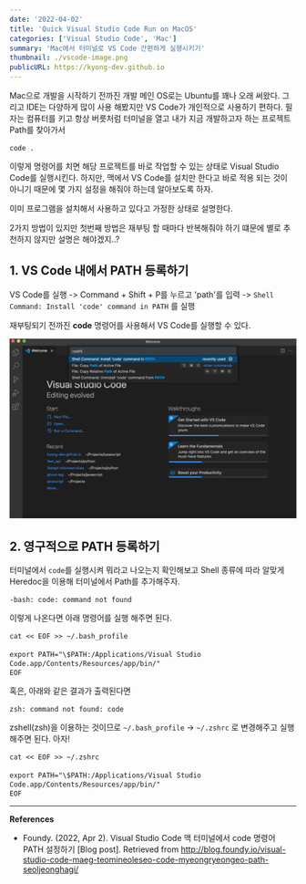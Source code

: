 ```yaml
---
date: '2022-04-02'
title: 'Quick Visual Studio Code Run on MacOS'
categories: ['Visual Studio Code', 'Mac']
summary: 'Mac에서 터미널로 VS Code 간편하게 실행시키기'
thumbnail: ./vscode-image.png
publicURL: https://kyong-dev.github.io
---
```


Mac으로 개발을 시작하기 전까진 개발 메인 OS로는 Ubuntu를 꽤나 오래 써왔다. 그리고 IDE는 다양하게 많이 사용 해봤지만 VS Code가 개인적으로 사용하기 편하다. 필자는 컴퓨터를 키고 항상 버릇처럼 터미널을 열고 내가 지금 개발하고자 하는 프로젝트 Path를 찾아가서 

    code .

이렇게 명령어를 치면 해당 프로젝트를 바로 작업할 수 있는 상태로 Visual Studio Code를 실행시킨다. 
하지만, 맥에서 VS Code를 설치만 한다고 바로 적용 되는 것이 아니기 때문에 몇 가지 설정을 해줘야 하는데 알아보도록 하자.


이미 프로그램을 설치해서 사용하고 있다고 가정한 상태로 설명한다.


2가지 방법이 있지만 첫번째 방법은 재부팅 할 때마다 반복해줘야 하기 떄문에 별로 추천하지 않지만 설명은 해야겠지..?

## 1. VS Code 내에서 PATH 등록하기

VS Code를 실행 -> Command + Shift + P를 누르고 'path'를 입력 -> `Shell Command: Install 'code' command in PATH` 를 실행

재부팅되기 전까진 **code** 명령어를 사용해서 VS Code를 실행할 수 있다.


![VSCode](./path-in-vscode.png)


## 2. 영구적으로 PATH 등록하기

터미널에서 `code`를 실행시켜 뭐라고 나오는지 확인해보고 Shell 종류에 따라 알맞게 Heredoc을 이용해 터미널에서 Path를 추가해주자.

    -bash: code: command not found

이렇게 나온다면 아래 명령어를 실행 해주면 된다.

    cat << EOF >> ~/.bash_profile

    export PATH="\$PATH:/Applications/Visual Studio Code.app/Contents/Resources/app/bin/"
    EOF


혹은, 아래와 같은 결과가 출력된다면

    zsh: command not found: code

zshell(zsh)을 이용하는 것이므로 `~/.bash_profile` -> `~/.zshrc` 로 변경해주고 실행 해주면 된다. 아자!

    cat << EOF >> ~/.zshrc

    export PATH="\$PATH:/Applications/Visual Studio Code.app/Contents/Resources/app/bin/"
    EOF

---

**References**
- Foundy. (2022, Apr 2). Visual Studio Code 맥 터미널에서 code 명령어 PATH 설정하기 [Blog post]. Retrieved from http://blog.foundy.io/visual-studio-code-maeg-teomineoleseo-code-myeongryeongeo-path-seoljeonghagi/


